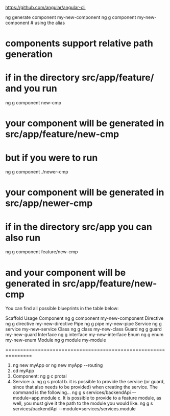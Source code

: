 https://github.com/angular/angular-cli

ng generate component my-new-component
ng g component my-new-component # using the alias

# components support relative path generation
# if in the directory src/app/feature/ and you run
ng g component new-cmp
# your component will be generated in src/app/feature/new-cmp
# but if you were to run
ng g component ./newer-cmp
# your component will be generated in src/app/newer-cmp
# if in the directory src/app you can also run
ng g component feature/new-cmp
# and your component will be generated in src/app/feature/new-cmp


You can find all possible blueprints in the table below:

Scaffold	Usage
Component	ng g component my-new-component
Directive	ng g directive my-new-directive
Pipe		ng g pipe my-new-pipe
Service		ng g service my-new-service
Class		ng g class my-new-class
Guard		ng g guard my-new-guard
Interface	ng g interface my-new-interface
Enum		ng g enum my-new-enum
Module		ng g module my-module


===============================================================

1. ng new myApp   or 	ng new myApp --routing
2. cd myApp
3. Component:
	ng g c protal
4. Service:
	a. ng g s protal
	b. it is possible to provide the service (or guard, since that also needs to be provided) when creating the service.
		The command is the following...
		ng g s services/backendApi --module=app.module
	c. It is possible to provide to a feature module, as well, you must give it the path to the module you would like.
		ng g s services/backendApi --module=services/services.module
		
		
		
